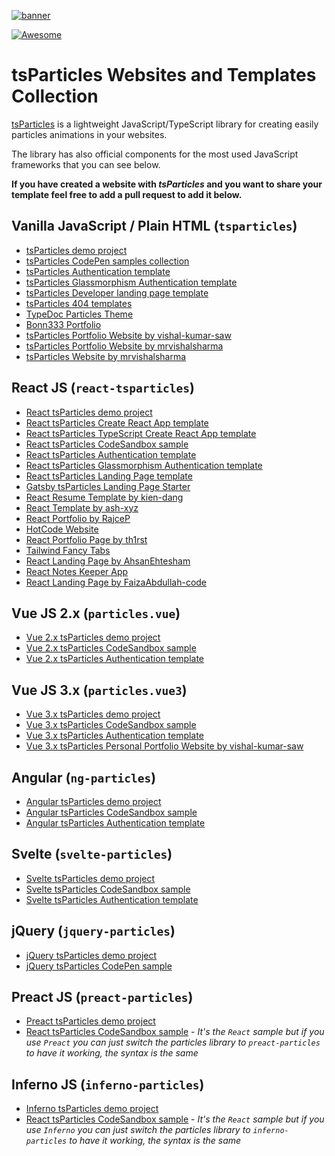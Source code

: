 [![banner](https://particles.js.org/images/banner2.png)](https://particles.matteobruni.it)

[![Awesome](https://awesome.re/badge-flat.svg)](https://awesome.re)

# tsParticles Websites and Templates Collection

[tsParticles](https://github.com/matteobruni/tsparticles) is a lightweight JavaScript/TypeScript library for creating easily particles animations in your websites.

The library has also official components for the most used JavaScript frameworks that you can see below.

__If you have created a website with _tsParticles_ and you want to share your template feel free to add a pull request to add it below.__

## Vanilla JavaScript / Plain HTML (`tsparticles`)

- [tsParticles demo project](https://github.com/matteobruni/tsparticles/tree/main/demo/vanilla)
- [tsParticles CodePen samples collection](https://codepen.io/collection/DPOage)
- [tsParticles Authentication template](https://github.com/tsparticles/auth-template)
- [tsParticles Glassmorphism Authentication template](https://github.com/tsparticles/glass-auth-template)
- [tsParticles Developer landing page template](https://github.com/tsparticles/landing-page-template)
- [tsParticles 404 templates](https://github.com/tsparticles/404-templates)
- [TypeDoc Particles Theme](https://github.com/tsparticles/typedoc-particles-theme)
- [Bonn333 Portfolio](https://github.com/Bonn333/personal-website)
- [tsParticles Portfolio Website by vishal-kumar-saw](https://github.com/vishal-kumar-saw/tsParticles-Portfolio)
- [tsParticles Portfolio Website by mrvishalsharma](https://github.com/mrvishalsharma/portfolio-website)
- [tsParticles Website by mrvishalsharma](https://github.com/mrvishalsharma/particleground-website)

## React JS (`react-tsparticles`)

- [React tsParticles demo project](https://github.com/matteobruni/tsparticles/tree/main/demo/react)
- [React tsParticles Create React App template](https://github.com/matteobruni/tsparticles/tree/main/templates/react)
- [React tsParticles TypeScript Create React App template](https://github.com/matteobruni/tsparticles/tree/main/templates/react-ts)
- [React tsParticles CodeSandbox sample](https://codesandbox.io/s/react-tsparticles-dw43f)
- [React tsParticles Authentication template](https://github.com/tsparticles/react-auth-template)
- [React tsParticles Glassmorphism Authentication template](https://github.com/tsparticles/react-glass-auth-template)
- [React tsParticles Landing Page template](https://github.com/tsparticles/react-landing-page-template)
- [Gatsby tsParticles Landing Page Starter](https://github.com/tsparticles/gatsby-landing-page-starter)
- [React Resume Template by kien-dang](https://github.com/kien-dang/react-resume-template)
- [React Template by ash-xyz](https://github.com/ash-xyz/webpage)
- [React Portfolio by RajceP](https://github.com/RajceP/portfolio)
- [HotCode Website](https://github.com/gmatthewsfeuer/HotCode)
- [React Portfolio Page by th1rst](https://github.com/th1rst/personal-portfolio-page)
- [Tailwind Fancy Tabs](https://github.com/mattrothenberg/tailwind-fancy-tab)
- [React Landing Page by AhsanEhtesham](https://github.com/Ahsan-Ehtesham/React-landing-page)
- [React Notes Keeper App](https://github.com/iMohitPant/keeper)
- [React Landing Page by FaizaAbdullah-code](https://github.com/FaizaAbdullah-code/React-landing-page)

## Vue JS 2.x (`particles.vue`)

- [Vue 2.x tsParticles demo project](https://github.com/matteobruni/tsparticles/tree/main/demo/vue)
- [Vue 2.x tsParticles CodeSandbox sample](https://codesandbox.io/s/particlesvue-20-kwsl6)
- [Vue 2.x tsParticles Authentication template](https://github.com/tsparticles/vue-auth-template)

## Vue JS 3.x (`particles.vue3`)

- [Vue 3.x tsParticles demo project](https://github.com/matteobruni/tsparticles/tree/main/demo/vue3)
- [Vue 3.x tsParticles CodeSandbox sample](https://codesandbox.io/s/particlesvue3-68246)
- [Vue 3.x tsParticles Authentication template](https://github.com/tsparticles/vue3-auth-template)
- [Vue 3.x tsParticles Personal Portfolio Website by vishal-kumar-saw](https://github.com/vishal-kumar-saw/Personal-Website)

## Angular (`ng-particles`)

- [Angular tsParticles demo project](https://github.com/matteobruni/tsparticles/tree/main/demo/angular)
- [Angular tsParticles CodeSandbox sample](https://codesandbox.io/s/ng-particles-2-vfxhi)
- [Angular tsParticles Authentication template](https://github.com/tsparticles/angular-auth-template)

## Svelte (`svelte-particles`)

- [Svelte tsParticles demo project](https://github.com/matteobruni/tsparticles/tree/main/demo/svelte)
- [Svelte tsParticles CodeSandbox sample](https://codesandbox.io/s/svelte-particles-h6lb5)
- [Svelte tsParticles Authentication template](https://github.com/tsparticles/svelte-auth-template)

## jQuery (`jquery-particles`)

- [jQuery tsParticles demo project](https://github.com/matteobruni/tsparticles/tree/main/demo/jquery)
- [jQuery tsParticles CodePen sample](https://codepen.io/matteobruni/pen/dyoKePb)

## Preact JS (`preact-particles`)

- [Preact tsParticles demo project](https://github.com/matteobruni/tsparticles/tree/main/demo/preact)
- [React tsParticles CodeSandbox sample](https://codesandbox.io/s/react-tsparticles-dw43f) - _It's the `React` sample but if you use `Preact` you can just switch the particles library to `preact-particles` to have it working, the syntax is the same_

## Inferno JS (`inferno-particles`)

- [Inferno tsParticles demo project](https://github.com/matteobruni/tsparticles/tree/main/demo/inferno)
- [React tsParticles CodeSandbox sample](https://codesandbox.io/s/react-tsparticles-dw43f) - _It's the `React` sample but if you use `Inferno` you can just switch the particles library to `inferno-particles` to have it working, the syntax is the same_
